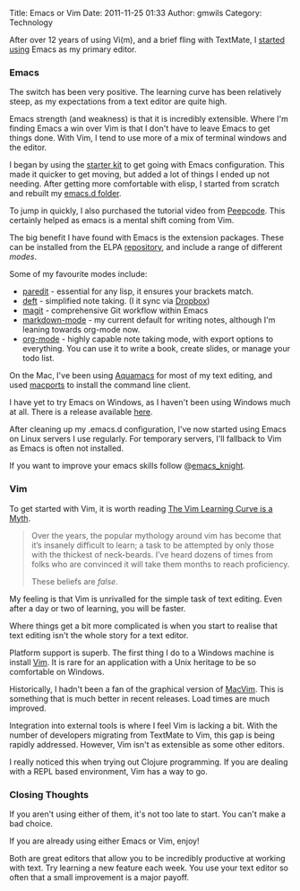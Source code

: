 Title: Emacs or Vim
Date: 2011-11-25 01:33
Author: gmwils
Category: Technology

After over 12 years of using Vi(m), and a brief fling with TextMate, I
[started][] [using][] Emacs as my primary editor.

### Emacs

The switch has been very positive. The learning curve has been
relatively steep, as my expectations from a text editor are quite high.

Emacs strength (and weakness) is that it is incredibly extensible. Where
I'm finding Emacs a win over Vim is that I don't have to leave Emacs to
get things done. With Vim, I tend to use more of a mix of terminal
windows and the editor.

I began by using the [starter kit][] to get going with Emacs
configuration. This made it quicker to get moving, but added a lot of
things I ended up not needing. After getting more comfortable with
elisp, I started from scratch and rebuilt my [emacs.d folder][].

To jump in quickly, I also purchased the tutorial video from
[Peepcode][]. This certainly helped as emacs is a mental shift coming
from Vim.

The big benefit I have found with Emacs is the extension packages. These
can be installed from the ELPA [repository][], and include a range of
different *modes*.

Some of my favourite modes include:

-   [paredit][] - essential for any lisp, it ensures your brackets
    match.
-   [deft][] - simplified note taking. (I it sync via [Dropbox][])
-   [magit][] - comprehensive Git workflow within Emacs
-   [markdown-mode][] - my current default for writing notes, although
    I'm leaning towards org-mode now.
-   [org-mode][] - highly capable note taking mode, with export options
    to everything. You can use it to write a book, create slides, or
    manage your todo list.

On the Mac, I've been using [Aquamacs][] for most of my text editing,
and used [macports][] to install the command line client.

I have yet to try Emacs on Windows, as I haven't been using Windows much
at all. There is a release available [here][].

After cleaning up my .emacs.d configuration, I've now started using
Emacs on Linux servers I use regularly. For temporary servers, I'll
fallback to Vim as Emacs is often not installed.

If you want to improve your emacs skills follow @[emacs_knight][].

### Vim

To get started with Vim, it is worth reading [The Vim Learning Curve is
a Myth][].

> Over the years, the popular mythology around vim has become that it’s
> insanely difficult to learn; a task to be attempted by only those with
> the thickest of neck-beards. I’ve heard dozens of times from folks who
> are convinced it will take them months to reach proficiency.
>
> These beliefs are *false*.

My feeling is that Vim is unrivalled for the simple task of text
editing. Even after a day or two of learning, you will be faster.

Where things get a bit more complicated is when you start to realise
that text editing isn't the whole story for a text editor.

Platform support is superb. The first thing I do to a Windows machine is
install [Vim][]. It is rare for an application with a Unix heritage to
be so comfortable on Windows.

Historically, I hadn't been a fan of the graphical version of
[MacVim][]. This is something that is much better in recent releases.
Load times are much improved.

Integration into external tools is where I feel Vim is lacking a bit.
With the number of developers migrating from TextMate to Vim, this gap
is being rapidly addressed. However, Vim isn't as extensible as some
other editors.

I really noticed this when trying out Clojure programming. If you are
dealing with a REPL based environment, Vim has a way to go.

### Closing Thoughts

If you aren't using either of them, it's not too late to start. You
can't make a bad choice.

If you are already using either Emacs or Vim, enjoy!

Both are great editors that allow you to be incredibly productive at
working with text. Try learning a new feature each week. You use your
text editor so often that a small improvement is a major payoff.

  [started]: http://pseudofish.com/blog/2010/09/18/learning-clojure-with-google-app-engine-and-emacs/
  [using]: http://pseudofish.com/blog/2011/04/14/emacs-update/
  [starter kit]: https://github.com/technomancy/emacs-starter-kit
  [emacs.d folder]: https://github.com/gmwils/dotfiles/tree/master/emacs.d
  [Peepcode]: https://peepcode.com/products/meet-emacs
  [repository]: http://www.emacswiki.org/emacs/ELPA
  [paredit]: http://www.emacswiki.org/emacs/ParEdit
  [deft]: http://jblevins.org/projects/deft/
  [Dropbox]: http://emacs-fu.blogspot.com/2011/09/quick-note-taking-with-deft-and-org.html
  [magit]: http://www.emacswiki.org/emacs/Magit
  [markdown-mode]: http://jblevins.org/projects/markdown-mode/
  [org-mode]: http://orgmode.org/
  [Aquamacs]: http://aquamacs.org/
  [macports]: http://www.macports.org/
  [here]: http://www.gnu.org/software/emacs/windows/Getting-Emacs.html#Getting-Emacs
  [emacs_knight]: https://twitter.com/emacs_knight
  [The Vim Learning Curve is a Myth]: http://robots.thoughtbot.com/post/13164810557/the-vim-learning-curve-is-a-myth
  [Vim]: http://www.vim.org/download.php
  [MacVim]: http://code.google.com/p/macvim/
